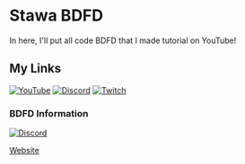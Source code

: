 # Stawa BDFD
In here, I'll put all code BDFD that I made tutorial on YouTube!

## My Links
[![YouTube](https://img.shields.io/badge/YouTube-FF0000?style=for-the-badge&logo=youtube&logoColor=white)](https://youtube.com/channel/UCzmk62UFOAcHxWshM1LNgFw)
[![Discord](https://img.shields.io/badge/Discord-7289DA?style=for-the-badge&logo=discord&logoColor=white)](https://discord.gg/zerf9t9WQA)
[![Twitch](https://img.shields.io/badge/Twitch-9146FF?style=for-the-badge&logo=twitch&logoColor=white)](https://www.twitch.tv/stawaman)

### BDFD Information
[![Discord](https://img.shields.io/badge/Discord-7289DA?style=for-the-badge&logo=discord&logoColor=white)](https://discord.com/invite/botdesigner)

[Website](https://botdesignerdiscord.com/)

